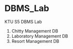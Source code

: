 # DBMS_Lab
KTU S5 DBMS Lab

1. Chitty Management DB
2. Laboratory Management DB
3. Resort Management DB
